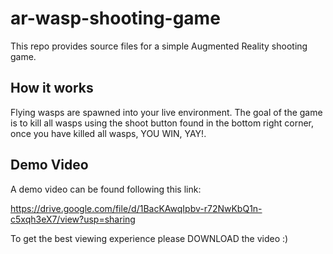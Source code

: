 # ar-wasp-shooting-game

This repo provides source files for a simple Augmented Reality shooting game. 

## How it works

Flying wasps are spawned into your live environment. The goal of the game is to kill all wasps using the shoot button found in the bottom right corner, once you have killed all wasps, YOU WIN, YAY!. 

## Demo Video

A demo video can be found following this link: 

https://drive.google.com/file/d/1BacKAwqIpbv-r72NwKbQ1n-c5xqh3eX7/view?usp=sharing

To get the best viewing experience please DOWNLOAD the video :)







